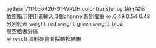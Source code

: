 python 7111056426-01-WRDH color transfer.py 執行檔案 <br>
依照指示使用者輸入 3個channel各別權重 ex.0.49 0.54 0.48<br>
分別代表 weight_red weight_green weight_blue<br>
用空格做分隔<br>
至 result 資料夾觀看採轉換結果<br>

